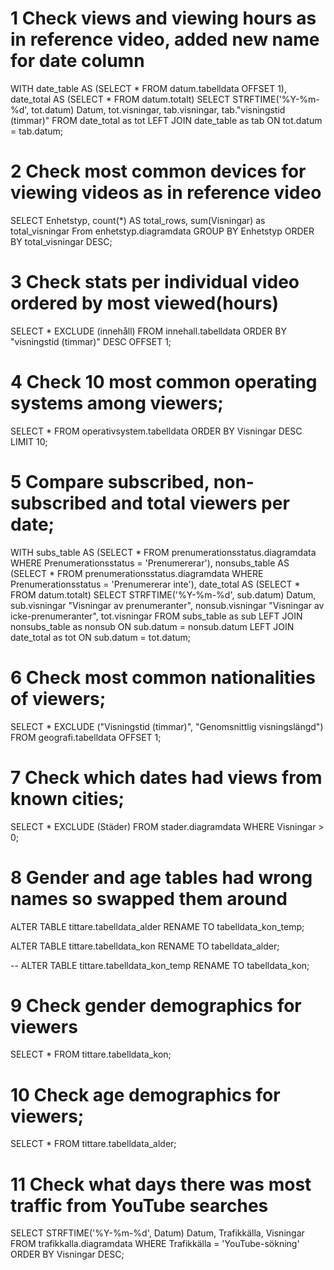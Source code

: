 # 1 Check views and viewing hours as in reference video, added new name for date column
WITH 
	date_table AS (SELECT * FROM datum.tabelldata OFFSET 1),
	date_total AS (SELECT * FROM datum.totalt)
SELECT
	STRFTIME('%Y-%m-%d', tot.datum) Datum,
	tot.visningar,
	tab.visningar,
	tab."visningstid (timmar)"
FROM
	date_total as tot
LEFT JOIN date_table as tab
ON tot.datum = tab.datum;

# 2 Check most common devices for viewing videos as in reference video
SELECT
	Enhetstyp, 
	count(*) AS total_rows,
	sum(Visningar) as total_visningar
From
	enhetstyp.diagramdata
GROUP BY
	Enhetstyp
ORDER BY total_visningar DESC;

# 3 Check stats per individual video ordered by most viewed(hours)
SELECT 
	* EXCLUDE (innehåll)
FROM
	innehall.tabelldata
ORDER BY "visningstid (timmar)" DESC OFFSET 1;

# 4 Check 10 most common operating systems among viewers;
SELECT
	*
FROM
	operativsystem.tabelldata
ORDER BY Visningar DESC LIMIT 10;

# 5 Compare subscribed, non-subscribed and total viewers per date;
WITH
	subs_table AS (SELECT * FROM prenumerationsstatus.diagramdata WHERE Prenumerationsstatus = 'Prenumererar'),
	nonsubs_table AS (SELECT * FROM prenumerationsstatus.diagramdata WHERE Prenumerationsstatus = 'Prenumererar inte'),
	date_total AS (SELECT * FROM datum.totalt)
SELECT
	STRFTIME('%Y-%m-%d', sub.datum) Datum,
	sub.visningar "Visningar av prenumeranter",
	nonsub.visningar "Visningar av icke-prenumeranter",
	tot.visningar
FROM
	subs_table as sub
LEFT JOIN nonsubs_table as nonsub
ON sub.datum = nonsub.datum
LEFT JOIN date_total as tot
ON sub.datum = tot.datum;

# 6 Check most common nationalities of viewers;
SELECT
	* EXCLUDE ("Visningstid (timmar)", "Genomsnittlig visningslängd")
FROM geografi.tabelldata OFFSET 1;

# 7 Check which dates had views from known cities;
SELECT 
	* EXCLUDE (Städer)
FROM stader.diagramdata
WHERE Visningar > 0;

# 8 Gender and age tables had wrong names so swapped them around
ALTER TABLE tittare.tabelldata_alder
RENAME TO tabelldata_kon_temp;

ALTER TABLE tittare.tabelldata_kon
RENAME TO tabelldata_alder;

-- ALTER TABLE tittare.tabelldata_kon_temp
RENAME TO tabelldata_kon;

# 9 Check gender demographics for viewers
SELECT 
	*
FROM tittare.tabelldata_kon;

# 10 Check age demographics for viewers;
SELECT
	*
FROM tittare.tabelldata_alder;

# 11 Check what days there was most traffic from YouTube searches
SELECT
	STRFTIME('%Y-%m-%d', Datum) Datum,
	Trafikkälla,
	Visningar
FROM trafikkalla.diagramdata
WHERE 
	Trafikkälla = 'YouTube-sökning'
ORDER BY Visningar DESC;
